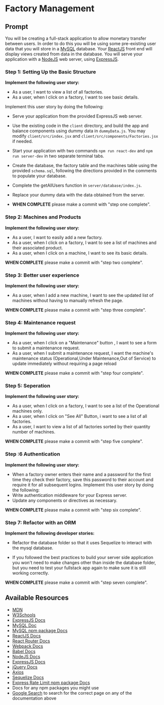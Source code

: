 # Factory Management

## Prompt

You will be creating a full-stack application to allow monetary transfer between users. In order to do this you will be using some pre-existing user data that you will store in a [MySQL](https://dev.mysql.com/doc/refman/8.0/en/) database. Your [ReactJS](https://reactjs.org/) front end will display views created from data in the database. You will serve your application with a [NodeJS](https://nodejs.org/) web server, using [ExpressJS](https://expressjs.com/).


### Step 1: Setting Up the Basic Structure


**Implement the following user story:**

* As a user, I want to view a list of all factories.
* As a user, when I click on a factory, I want to see basic details.

Implement this user story by doing the following:
* Serve your application from the provided ExpressJS web server.
* Use the existing code in the `client` directory, and build the app and balance components using dummy data in `dummyData.js`. You may modify `client/src/index.jsx` and `client/src/components/Factories.jsx` if needed.
* Start your application with two commands `npm run react-dev` and `npm run server-dev` in two separate terminal tabs.
* Create the database, the factory table and the machines table using the provided `schema.sql`, following the directions provided in the comments to populate your database.
* Complete the getAllUsers function in `server/database/index.js`.
* Replace your dummy data with the data obtained from the server.

* **WHEN COMPLETE** please make a commit with "step one complete".


### Step 2: Machines and Products

**Implement the following user story:**

* As a user, I want to easily add a new factory.
* As a user, when I click on a factory, I want to see a list of machines and their associated product.
* As a user, when I click on a machine, I want to see its basic details.

**WHEN COMPLETE** please make a commit with "step two complete".

### Step 3: Better user experience

**Implement the following user story:**

* As a user, when I add a new machine, I want to see the updated list of machines without having to manually refresh the page.

**WHEN COMPLETE** please make a commit with "step three complete".

### Step 4: Maintenance request

**Implement the following user story:**

* As a user, when I click on a "Maintenance" button , I want to see a form to submit a maintenance request.
* As a user, when I submit a maintenance request, I want the machine's maintenance status (Operational,Under Maintenance,Out of Service) to update immediately without requiring a page reload

**WHEN COMPLETE** please make a commit with "step four complete".

### Step 5: Seperation

**Implement the following user story:**

* As a user, when I click on a factory, I want to see a list of the Operational machines only.
* As a user, when I click on "See All" Button, i want to see a list of all factories.
* As a user, I want to view a list of all factories sorted by their quantity number of machines.

**WHEN COMPLETE** please make a commit with "step five complete".

### Step :6 Authentication

**Implement the following user story:**

* When a factory owner enters their name and a password for the first time they check their factory, save this password to their account and require it for all subsequent logins. 
Implement this user story by doing the following:
* Write authentication middleware for your Express server.
* Update any components or directives as necessary.

**WHEN COMPLETE** please make a commit with "step six complete".

### Step 7: Refactor with an ORM

**Implement the following developer stories:**
* Refactor the database folder so that it uses Sequelize to interact with the mysql database.

* If you followed the best practices to build your server side application you won't need to make changes other than inside the database folder, but you need to test your fullstack app again to make sure it is still working correctly.

**WHEN COMPLETE** please make a commit with "step seven complete".

## Available Resources

* [MDN](https://developer.mozilla.org/)
* [W3Schools](https://www.w3schools.com/)
* [ExpressJS Docs](https://expressjs.com/)
* [MySQL Doc](https://dev.mysql.com/doc/refman/8.0/en/)
* [MySQL npm package Docs](https://www.npmjs.com/package/mysql2)
* [ReactJS Docs](https://reactjs.org/)
* [React Router Docs](https://reactrouter.com/en/main)
* [Webpack Docs](https://webpack.js.org/concepts/)
* [Babel Docs](https://babeljs.io/docs/en/)
* [NodeJS Docs](https://nodejs.org/)
* [ExpressJS Docs](https://expressjs.com/)
* [jQuery Docs](https://jquery.com/)
* [Axios](https://axios-http.com/docs/intro)
* [Sequelize Docs](https://sequelize.org/docs/v6/)
* [Express Rate Limit npm package Docs](https://www.npmjs.com/package/express-rate-limit)
* Docs for any npm packages you might use
* [Google Search](https://google.com) to search for the correct page on any of the documentation above





